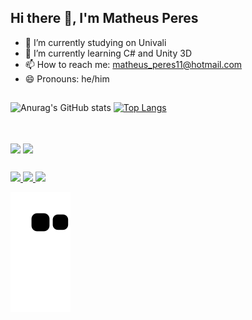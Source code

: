 ## Hi there 👋, I'm Matheus Peres

- 🔭 I’m currently studying on Univali
- 🌱 I’m currently learning C# and Unity 3D
- 📫 How to reach me: matheus_peres11@hotmail.com
- 😄 Pronouns: he/him
##

![Anurag's GitHub stats](https://github-readme-stats.vercel.app/api?username=mathperes&show_icons=true&theme=radical&bg_color=DEG,000000,35005d,47007d,8d00bf)
[![Top Langs](https://github-readme-stats.vercel.app/api/top-langs/?username=mathpere&layout=compact&theme=radical&bg_color=DEG,000000,35005d,47007d,8d00bf)](https://github.com/mathperes/github-readme-stats)

##

<div style="display: inline_block"><br>
<img align ="center" height="30" wight="40" img src="https://cdn.jsdelivr.net/gh/devicons/devicon/icons/csharp/csharp-original.svg" />
<img align ="center" height="30" wight="40" img src="https://cdn.jsdelivr.net/gh/devicons/devicon/icons/unity/unity-original.svg" />
</div>

##

<div>
<a href="https://www.linkedin.com/in/matheus-de-oliveira-peres-b43207140/"> <img src="https://img.shields.io/badge/LinkedIn-0077B5?style=for-the-badge&logo=linkedin&logoColor=white">
<a href = "mailto:matheus_peres11@hotmail.com"><img src="https://img.shields.io/badge/Microsoft_Outlook-0078D4?style=for-the-badge&logo=microsoft-outlook&logoColor=white">
<a href="https://suricatestudio.itch.io/"> <img src="https://img.shields.io/badge/Itch.io-FA5C5C?style=for-the-badge&logo=itchdotio&logoColor=white">
  
 ![Snake animation](https://github.com/mathperes/mathperes/blob/output/github-contribution-grid-snake.svg)
  
</div>
